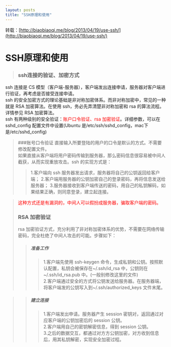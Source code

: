 ```yaml
---
layout: posts
title: "SSH原理和使用"
---
```


转载：[http://biaobiaoqi.me/blog/2013/04/19/use-ssh/](http://biaobiaoqi.me/blog/2013/04/19/use-ssh/)
# SSH原理和使用
>### ssh连接的验证、加密方式
ssh 连接是 CS 模型（客户端-服务器），客户端发出连接申请，服务器对客户端进行验证，再考虑是否接受连接申请。<br>
ssh 的安全加密方式的理论基础是非对称加密体系。而非对称加密中，常见的一种就是 RSA 加密算法。在使用 ssh，务必先弄清楚非对称加密和 rsa 的算法流程。详情参见 RSA 加密算法。<br>
ssh 有两种级别的安全验证：<font color="red">账户口令验证、rsa 加密验证</font>。详细参数，可以在 sshd_config 配置文件中设置(Ubuntu 是/etc/ssh/sshd_config，mac下是/etc/sshd_config)

>###账号口令验证
直接输入所要登陆的用户的口令是默认的方式。不需要修改配置文件。<br>
如果直接从客户端将用户密码传输到服务器，那么密码信息很容易被中间人截获，从而实现重放攻击。ssh 的实现方式是：
>>1.客户端向 ssh 服务器发出请求，服务器将自己的公钥返回给客户端；
2.客户端用服务器的公钥加密自己的登录密码，再将信息发送给服务器；
3.服务器接收到客户端传送的密码，用自己的私钥解码，如果结果正确，则同意登录，建立起连接。

><font color="red">这种方式还是有漏洞的，中间人可以假扮成服务器，骗取客户端的密码。</font>
>### RSA 加密验证
>rsa 加密验证方式，充分利用了非对称加密体系的优势，不需要在网络传输密码，完全杜绝了中间人攻击的可能。步骤如下：
>>##### 准备工作
>>>1.客户端先使用 ssh-keygen 命令，生成私钥和公钥。按照默认配置，私钥会被保存在~/.ssh/id_rsa 中，公钥则在~/.ssh/id_rsa.pub 中。(一般别修改这里的文件)<br>
2.客户端通过安全的方式将公钥发送给服务器。在服务器端，将客户端发的公钥写入到~/.ssh/authorized_keys 文件末尾。

>>##### 建立连接
>>>1.客户端发出申请。服务器产生 session 密钥对，返回通过对应客户端的公钥加密后的 session 公钥。<br>
2.客户端用自己的密钥解密信息，得到 session 公钥。<br>
3.之后的数据交互，都通过对方方公钥加密，对方收到信息后，用其私钥解密，实现安全加密过程。